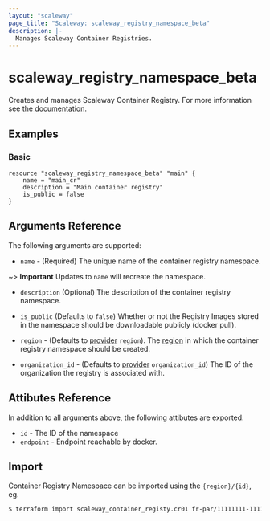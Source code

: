 ```yaml
---
layout: "scaleway"
page_title: "Scaleway: scaleway_registry_namespace_beta"
description: |-
  Manages Scaleway Container Registries.
---
```


# scaleway_registry_namespace_beta

Creates and manages Scaleway Container Registry. For more information see [the documentation](https://developers.scaleway.com/en/products/registry/api/).

## Examples

### Basic

```hcl
resource "scaleway_registry_namespace_beta" "main" {
    name = "main_cr"
    description = "Main container registry"
    is_public = false
}
```

## Arguments Reference

The following arguments are supported:

- `name` - (Required) The unique name of the container registry namespace.

~> **Important** Updates to `name` will recreate the namespace.

- `description` (Optional) The description of the container registry namespace.

- `is_public` (Defaults to `false`) Whether or not the Registry Images stored in the namespace should be downloadable publicly (docker pull).

- `region` - (Defaults to [provider](../index.html#region) `region`). The [region](../guides/regions_and_zones.html#regions) in which the container registry namespace should be created.

- `organization_id` - (Defaults to [provider](../index.html#organization_id) `organization_id`) The ID of the organization the registry is associated with.

## Attibutes Reference

In addition to all arguments above, the following attibutes are exported:

- `id` - The ID of the namespace
- `endpoint` - Endpoint reachable by docker.

## Import

Container Registry Namespace can be imported using the `{region}/{id}`, eg.

```bash
$ terraform import scaleway_container_registy.cr01 fr-par/11111111-1111-1111-1111-111111111111
```